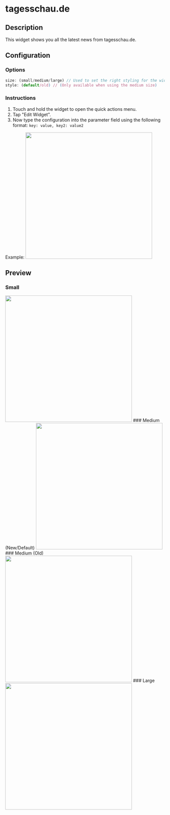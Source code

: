 # tagesschau.de

## Description
This widget shows you all the latest news from tagesschau.de.

## Configuration
### Options
```js
size: (small/medium/large) // Used to set the right styling for the widget
style: (default/old) // (Only available when using the medium size)
```

### Instructions
1. Touch and hold the widget to open the quick actions menu.
2. Tap "Edit Widget".
3. Now type the configuration into the parameter field using the following format: `key: value, key2: value2`

Example:
<img src="https://imgur.com/eXe6HGk.jpg" height="400px" />


## Preview
### Small
<img src="https://imgur.com/reOmq2e.jpg" height="400px" />
### Medium (New/Default)
<img src="https://imgur.com/ioeWhiy.jpg" height="400px" />
### Medium (Old)
<img src="https://imgur.com/KwU2bJW.jpg" height="400px" />
### Large
<img src="https://imgur.com/e0sbggd.jpg" height="400px" />
